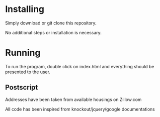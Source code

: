 # Installing
Simply download or git clone this repository.

No additional steps or installation is necessary.

# Running
To run the program, double click on index.html and everything
should be presented to the user.

## Postscript
Addresses have been taken from available housings on Zillow.com

All code has been inspired from knockout/jquery/google documentations